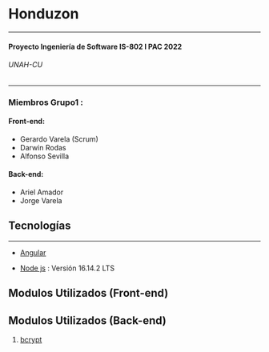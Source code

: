 # Honduzon 
***
#### Proyecto Ingeniería de Software IS-802 I PAC 2022
###### UNAH-CU

***

### Miembros Grupo1 : 
####  Front-end:
*  Gerardo Varela (Scrum)
*  Darwin Rodas
*  Alfonso Sevilla 
 #### Back-end:
*  Ariel Amador
*  Jorge Varela

## Tecnologías
***
* [Angular](https://angular.io/)

* [Node js](https://nodejs.org/es/) : Versión 16.14.2 LTS

## Modulos Utilizados (Front-end)


## Modulos Utilizados (Back-end)
1. [bcrypt](bcrypt)




